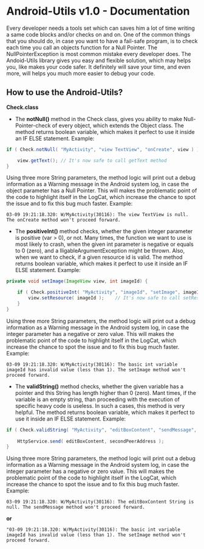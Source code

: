 # Android-Utils v1.0 - Documentation

Every developer needs a tools set which can saves him a lot of time writing a same code blocks and/or checks on and on. One of the common things that you should do, 
in case you want to have a fail-safe program, is to check each time you call an objects function for a Null Pointer. The NullPointerException is most common mistake 
every developer does. The Andoid-Utils library gives you easy and flexible solution, which may helps you, like makes your code safer. It definitely will save your time, 
and even more, will helps you much more easier to debug your code.

How to use the Android-Utils?
--------

**Check.class**

* The **notNull()** method in the Check class, gives you ability to make  Null-Pointer-check of every object, which extends the Object class. The method returns boolean 
variable, which makes it perfect to use it inside an IF ELSE statement. Example:

```java
if ( Check.notNull( "MyActivity", "view TextView", "onCreate", view ) ) {

	view.getText();	// It's now safe to call getText method
}
```

Using three more String parameters, the method logic will print out a debug information as a Warning message in the Android system log, in case the object parameter has 
a Null Pointer. This will makes the problematic point of the code to highlight itself in the LogCat, which increase the chance to spot the issue and to fix this bug much 
faster. Example:

```log
03-09 19:21:18.320: W/MyActivity(30116): The view TextView is null. The onCreate method won't proceed forward.
```

* The **positiveInt()** method checks, whether the given integer parameter is positive (var > 0), or not. Many times, the function we want to use is most likely to crash, 
when the given int parameter is negative or equals to 0 (zero), and a IligableArgumentException might be thrown. Also, when we want to check, if a given resource id 
is valid. The method returns boolean variable, which makes it perfect to use it inside an IF ELSE statement. Example:

```java
private void setImage(ImageView view, int imageId) {

	if ( Check.positiveInt( "MyActivity", "imageId", "setImage", imageId ) ) {
		view.setResource( imageId );	// It's now safe to call setResource method.
	}
}
```

Using three more String parameters, the method logic will print out a debug information as a Warning message in the Android system log, in case the integer parameter has 
a negative or zero value. This will makes the problematic point of the code to highlight itself in the LogCat, which increase the chance to spot the issue and to fix this 
bug much faster. Example:

```log
03-09 19:21:18.320: W/MyActivity(30116): The basic int variable imageId has invalid value (less than 1). The setImage method won't proceed forward.
```

* The **validString()** method checks, whether the given variable has a pointer and this String has length higher than 0 (zero).
Mant times, if the variable is an empty string, than proceeding with the execution of specific heavy code is useless. In such a cases, 
this method is very helpful. The method returns boolean variable, which makes it perfect to use it inside an IF ELSE statement. Example:

```java
if ( Check.validString( "MyActivity", "editBoxContent", "sendMessage", editBoxContent ) ) {
  
	HttpService.send( editBoxContent, secondPeerAddress );
}
```
Using three more String parameters, the method logic will print out a debug information as a Warning message in the Android system log, 
in case the integer parameter has a negative or zero value. This will makes the problematic point of the code to highlight itself 
in the LogCat, which increase the chance to spot the issue and to fix this bug much faster. Example:

```log
03-09 19:21:18.320: W/MyActivity(30116): The editBoxContent String is null. The sendMessage method won't proceed forward.
```
**or**
```log
"03-09 19:21:18.320: W/MyActivity(30116): The basic int variable imageId has invalid value (less than 1). The setImage method won't proceed forward.
```

[1]: https://github.com/marulka/android-utils/releases
